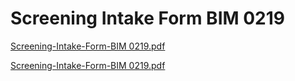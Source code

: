 # Screening Intake Form BIM 0219

[Screening-Intake-Form-BIM 0219.pdf](Screening%20Intake%20Form%20BIM%200219%2006fee3914816465abf99bf1ad708b54e/Screening-Intake-Form-BIM_0219.pdf)

[Screening-Intake-Form-BIM 0219.pdf](Screening%20Intake%20Form%20BIM%200219%2006fee3914816465abf99bf1ad708b54e/Screening-Intake-Form-BIM_0219%201.pdf)